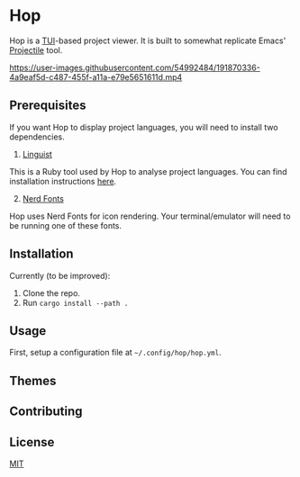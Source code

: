 # Hop

Hop is a [TUI](https://github.com/fdehau/tui-rs)-based project viewer. It is built to somewhat replicate Emacs' [Projectile](https://github.com/bbatsov/projectile) tool.

https://user-images.githubusercontent.com/54992484/191870336-4a9eaf5d-c487-455f-a11a-e79e5651611d.mp4

## Prerequisites

If you want Hop to display project languages, you will need to install
two dependencies.

1. [Linguist](https://github.com/github/linguist)

This is a Ruby tool used by Hop to analyse project languages. You can find installation
instructions [here](https://github.com/github/linguist#installation).

2. [Nerd Fonts](https://www.nerdfonts.com/font-downloads)

Hop uses Nerd Fonts for icon rendering. Your terminal/emulator will need to
be running one of these fonts.

## Installation

Currently (to be improved):

1. Clone the repo.
2. Run `cargo install --path .`

## Usage

First, setup a configuration file at `~/.config/hop/hop.yml`.

## Themes

## Contributing

## License
[MIT](https://choosealicense.com/licenses/mit/)
